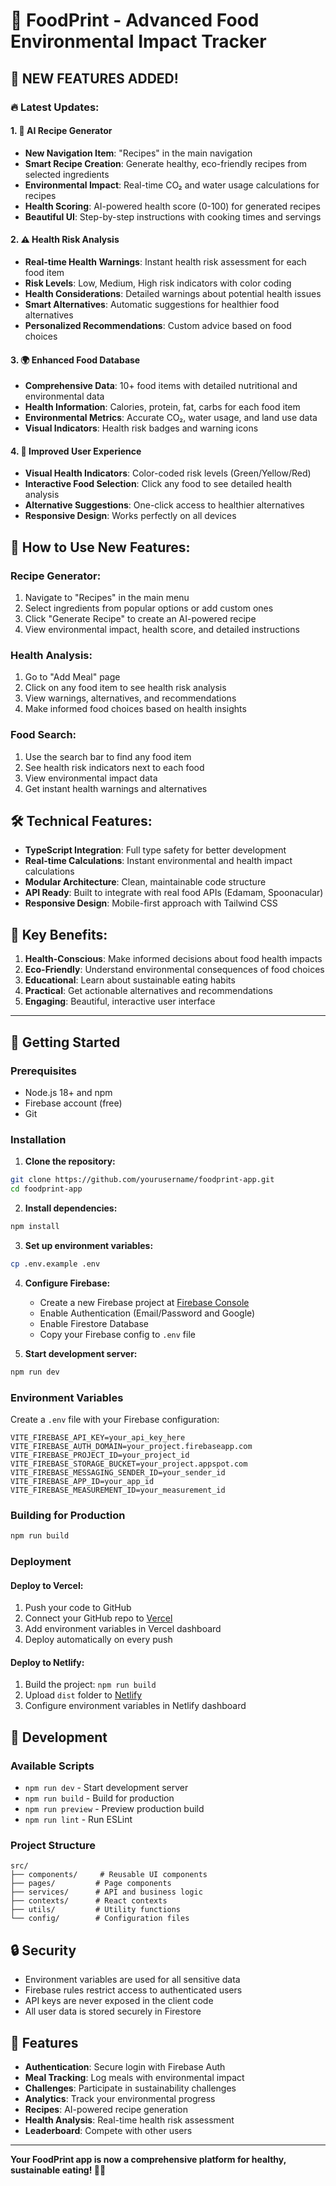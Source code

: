 # 🌱 FoodPrint - Advanced Food Environmental Impact Tracker

## 🎉 NEW FEATURES ADDED!

### 🔥 **Latest Updates:**

#### 1. **🤖 AI Recipe Generator**
- **New Navigation Item**: "Recipes" in the main navigation
- **Smart Recipe Creation**: Generate healthy, eco-friendly recipes from selected ingredients
- **Environmental Impact**: Real-time CO₂ and water usage calculations for recipes
- **Health Scoring**: AI-powered health score (0-100) for generated recipes
- **Beautiful UI**: Step-by-step instructions with cooking times and servings

#### 2. **⚠️ Health Risk Analysis**
- **Real-time Health Warnings**: Instant health risk assessment for each food item
- **Risk Levels**: Low, Medium, High risk indicators with color coding
- **Health Considerations**: Detailed warnings about potential health issues
- **Smart Alternatives**: Automatic suggestions for healthier food alternatives
- **Personalized Recommendations**: Custom advice based on food choices

#### 3. **🌍 Enhanced Food Database**
- **Comprehensive Data**: 10+ food items with detailed nutritional and environmental data
- **Health Information**: Calories, protein, fat, carbs for each food item
- **Environmental Metrics**: Accurate CO₂, water usage, and land use data
- **Visual Indicators**: Health risk badges and warning icons

#### 4. **🎨 Improved User Experience**
- **Visual Health Indicators**: Color-coded risk levels (Green/Yellow/Red)
- **Interactive Food Selection**: Click any food to see detailed health analysis
- **Alternative Suggestions**: One-click access to healthier alternatives
- **Responsive Design**: Works perfectly on all devices

## 🚀 **How to Use New Features:**

### **Recipe Generator:**
1. Navigate to "Recipes" in the main menu
2. Select ingredients from popular options or add custom ones
3. Click "Generate Recipe" to create an AI-powered recipe
4. View environmental impact, health score, and detailed instructions

### **Health Analysis:**
1. Go to "Add Meal" page
2. Click on any food item to see health risk analysis
3. View warnings, alternatives, and recommendations
4. Make informed food choices based on health insights

### **Food Search:**
1. Use the search bar to find any food item
2. See health risk indicators next to each food
3. View environmental impact data
4. Get instant health warnings and alternatives

## 🛠 **Technical Features:**

- **TypeScript Integration**: Full type safety for better development
- **Real-time Calculations**: Instant environmental and health impact calculations
- **Modular Architecture**: Clean, maintainable code structure
- **API Ready**: Built to integrate with real food APIs (Edamam, Spoonacular)
- **Responsive Design**: Mobile-first approach with Tailwind CSS

## 🌟 **Key Benefits:**

1. **Health-Conscious**: Make informed decisions about food health impacts
2. **Eco-Friendly**: Understand environmental consequences of food choices
3. **Educational**: Learn about sustainable eating habits
4. **Practical**: Get actionable alternatives and recommendations
5. **Engaging**: Beautiful, interactive user interface

---

## 🚀 **Getting Started**

### **Prerequisites**
- Node.js 18+ and npm
- Firebase account (free)
- Git

### **Installation**

1. **Clone the repository:**
```bash
git clone https://github.com/yourusername/foodprint-app.git
cd foodprint-app
```

2. **Install dependencies:**
```bash
npm install
```

3. **Set up environment variables:**
```bash
cp .env.example .env
```

4. **Configure Firebase:**
   - Create a new Firebase project at [Firebase Console](https://console.firebase.google.com/)
   - Enable Authentication (Email/Password and Google)
   - Enable Firestore Database
   - Copy your Firebase config to `.env` file

5. **Start development server:**
```bash
npm run dev
```

### **Environment Variables**

Create a `.env` file with your Firebase configuration:

```env
VITE_FIREBASE_API_KEY=your_api_key_here
VITE_FIREBASE_AUTH_DOMAIN=your_project.firebaseapp.com
VITE_FIREBASE_PROJECT_ID=your_project_id
VITE_FIREBASE_STORAGE_BUCKET=your_project.appspot.com
VITE_FIREBASE_MESSAGING_SENDER_ID=your_sender_id
VITE_FIREBASE_APP_ID=your_app_id
VITE_FIREBASE_MEASUREMENT_ID=your_measurement_id
```

### **Building for Production**

```bash
npm run build
```

### **Deployment**

#### **Deploy to Vercel:**
1. Push your code to GitHub
2. Connect your GitHub repo to [Vercel](https://vercel.com)
3. Add environment variables in Vercel dashboard
4. Deploy automatically on every push

#### **Deploy to Netlify:**
1. Build the project: `npm run build`
2. Upload `dist` folder to [Netlify](https://netlify.com)
3. Configure environment variables in Netlify dashboard

## 🔧 **Development**

### **Available Scripts**
- `npm run dev` - Start development server
- `npm run build` - Build for production
- `npm run preview` - Preview production build
- `npm run lint` - Run ESLint

### **Project Structure**
```
src/
├── components/     # Reusable UI components
├── pages/         # Page components
├── services/      # API and business logic
├── contexts/      # React contexts
├── utils/         # Utility functions
└── config/        # Configuration files
```

## 🔒 **Security**

- Environment variables are used for all sensitive data
- Firebase rules restrict access to authenticated users
- API keys are never exposed in the client code
- All user data is stored securely in Firestore

## 📱 **Features**

- **Authentication**: Secure login with Firebase Auth
- **Meal Tracking**: Log meals with environmental impact
- **Challenges**: Participate in sustainability challenges
- **Analytics**: Track your environmental progress
- **Recipes**: AI-powered recipe generation
- **Health Analysis**: Real-time health risk assessment
- **Leaderboard**: Compete with other users

---

**Your FoodPrint app is now a comprehensive platform for healthy, sustainable eating! 🌱✨**
